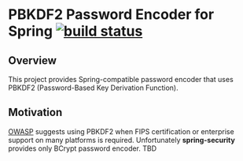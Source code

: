 # PBKDF2 Password Encoder for Spring [![build status](https://travis-ci.org/slave13043712/spring-pbkdf2-password-encoder.svg?branch=master)](https://travis-ci.org/slave13043712/spring-pbkdf2-password-encoder)

## Overview
This project provides Spring-compatible password encoder that uses PBKDF2 (Password-Based Key Derivation Function).

## Motivation
[OWASP](https://www.owasp.org/) suggests using PBKDF2 when FIPS certification or enterprise support on many platforms is required. Unfortunately **spring-security** provides only BCrypt password encoder.
TBD

